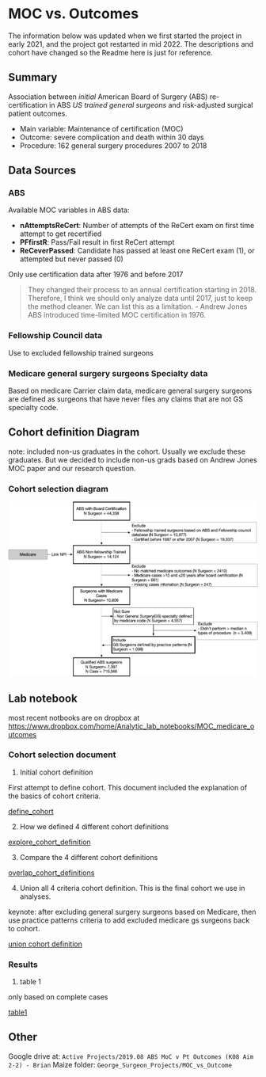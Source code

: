 # MOC vs. Outcomes

The information below was updated when we first started the project in early 2021, and the project got restarted in mid 2022. The descriptions and cohort have changed so the Readme here is just for reference. 

## Summary

Association between *initial* American Board of Surgery (ABS) re-certification in ABS *US trained* *general surgeons* and risk-adjusted surgical patient outcomes. 

- Main variable: Maintenance of certification (MOC)
- Outcome: severe complication and death within 30 days
- Procedure: 162 general surgery procedures 2007 to 2018

## Data Sources

### ABS

Available MOC variables in ABS data:

- **nAttemptsReCert**:	Number of attempts of the ReCert exam on first time attempt to get recertified
- **PFfirstR**:	Pass/Fail result in first ReCert attempt
- **ReCeverPassed**:	Candidate has passed at least one ReCert exam (1), or attempted but never passed (0)

Only use certification data after 1976 and before 2017 
> They changed their process to an annual certification starting in 2018. Therefore, I think we should only analyze data until 2017, just to keep the method cleaner. We can list this as a limitation. - Andrew Jones
> ABS introduced time-limited MOC certification in 1976.

### Fellowship Council data

Use to excluded fellowship trained surgeons

### Medicare general surgery surgeons Specialty data

Based on medicare Carrier claim data, medicare general surgery surgeons are defined as surgeons that have never files any claims that are not GS specialty code.

## Cohort definition Diagram

note: included non-us graduates in the cohort. Usually we exclude these graduates. But we decided to include non-us grads based on Andrew Jones MOC paper and our research question.

### Cohort selection diagram

![](other_docs/Diagram/cohort_definition/publication.png)


## Lab notebook

most recent notbooks are on dropbox at https://www.dropbox.com/home/Analytic_lab_notebooks/MOC_medicare_outcomes

### Cohort selection document

1. Initial cohort definition

First attempt to define cohort. This document included the explanation of the basics of cohort criteria.

[define_cohort](code/data_prep/archived/1_define_cohort.pdf)

2. How we defined 4 different cohort definitions 

[explore_cohort_definition](other_docs/lab_notebooks/explore_cohort_definition.pdf)

3. Compare the 4 different cohort definitions

[overlap_cohort_definitions](other_docs/lab_notebooks/Overlap_cohort_definitions.pdf)

4. Union all 4 criteria cohort definition. This is the final cohort we use in analyses.

keynote: after excluding general surgery surgeons based on Medicare, then use practice patterns criteria to add excluded medicare gs surgeons back to cohort.

[union cohort definition](other_docs/lab_notebooks/union4_cohort_definition.pdf)

### Results

1. table 1

only based on complete cases

[table1](code/analysis/table1.pdf)


## Other

Google drive at: `Active Projects/2019.08 ABS MoC v Pt Outcomes (K08 Aim 2-2) - Brian`
Maize folder: `George_Surgeon_Projects/MOC_vs_Outcome`
